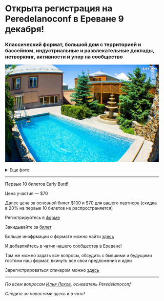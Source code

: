 # Открыта регистрация на **Peredelanoconf** в Ереване 9 декабря! 

### Классический формат, большой дом с территорией и бассейном, индустриальные и развлекательные доклады, нетворкинг, активности и упор на сообщество

![](https://github.com/Alexears/alexears/blob/main/yerevan/2/1.webp)

<details>
<summary>Еще фото</summary>
 
[![][1]][1]
 
[1]: https://github.com/Alexears/alexears/blob/main/yerevan/2/2.webp

![](https://github.com/Alexears/alexears/blob/main/yerevan/2/3.webp)

![](https://github.com/Alexears/alexears/blob/main/yerevan/2/4.webp)

![](https://github.com/Alexears/alexears/blob/main/yerevan/2/5.webp)

![](https://github.com/Alexears/alexears/blob/main/yerevan/2/6.webp)

 
</details>

---

Первые 10 билетов Early Burd!

Цена участия — $70

Далее цена за основной билет $100 и $70 для вашего партнера (скидка в 20% на первые 10 билетов не распространяется)

Регистрируйтесь в [форме](https://docs.google.com/forms/d/1CwwQVbQKLX5f0OpTt5GChNuBah3WRXm14cxBzKOflLg)

Закидывайте за [билет](/./guides/how-to-pay.md)

Больше инофрмации о формате можно найти [здесь](/./confs/standard.md)

И добавляйтесь в [чатик](https://t.me/peredelanoconfyerevan) нашего сообщества в Ереване! 

Там же можно задать все вопросы, обсудить с бывшими и будущими гостями наш формат, вкинуть все свои предложения и идеи

Зарегистрироваться спикером можно [здесь](/./guides/tech-speech.md)

---

_По всем вопросам [Илья Лахов](https://t.me/ilakhov), основатель Peredelanoconf_

_Следите за новостями здесь и в чате!_
